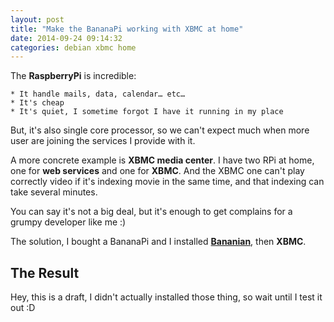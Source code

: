 ```yaml
---
layout: post
title: "Make the BananaPi working with XBMC at home"
date: 2014-09-24 09:14:32
categories: debian xbmc home
---
```


The **RaspberryPi** is incredible:

    * It handle mails, data, calendar… etc…
    * It's cheap
    * It's quiet, I sometime forgot I have it running in my place

But, it's also single core processor, so we can't expect much when more user are joining the services I provide with it.

A more concrete example is **XBMC media center**. I have two RPi at home, one for **web services** and one for **XBMC**.
And the XBMC one can't play correctly video if it's indexing movie in the same time, and that indexing can take several
minutes.

You can say it's not a big deal, but it's enough to get complains for a grumpy developer like me :)

The solution, I bought a BananaPi and I installed [**Bananian**](www.bananian.org), then **XBMC**.


## The Result ##

Hey, this is a draft, I didn't actually installed those thing, so wait until I test it out :D
